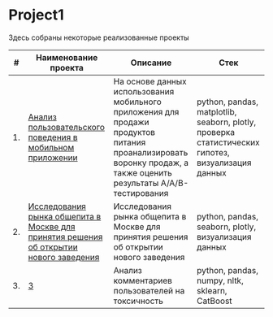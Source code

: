 # Project1

Здесь собраны некоторые реализованные проекты

| #    | Наименование проекта                | Описание                                                     | Стек                                                         |
| ---- | ------------------------------------------------------------ | ------------------------------------------------------------ | ------------------------------------------------------------ |
| 1.   | [Анализ пользовательского поведения в мобильном приложении](https://github.com/volgarl/Portfolio/blob/main/Sbornii_pr2.ipynb) | На основе данных использования мобильного приложения для продажи <br/> продуктов питания проанализировать воронку продаж, а также оценить результаты A/A/B-тестирования <br/>| python, pandas, matplotlib, seaborn, plotly, проверка статистических гипотез, визуализация данных      |
| 2.   | [Исследования рынка общепита в Москве для принятия решения об открытии нового заведения](2) | Исследования рынка общепита в Москве для принятия решения об открытии нового заведения | python, pandas, seaborn, plotly, визуализация данных   |
| 3.   | [3](3) | Анализ комментариев пользователей на токсичность             | python, pandas, numpy, nltk, sklearn, CatBoost |
